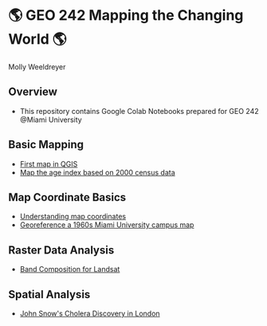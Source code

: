 # :earth_americas: GEO 242 Mapping the Changing World :earth_americas:

Molly Weeldreyer

## Overview
- This repository contains Google Colab Notebooks prepared for GEO 242 @Miami University

## Basic Mapping

- [First map in QGIS](https://github.com/mollymw/mollymw-gis-project-portfolio-geo242/blob/fc510570bac0fe2255cbf8e97e77baaf74a2d494/basic-mapping/North_American_River_Basins.ipynb)
- [Map the age index based on 2000 census data](https://github.com/mollymw/mollymw-gis-project-portfolio-geo242/blob/fc510570bac0fe2255cbf8e97e77baaf74a2d494/basic-mapping/Age_Index_Mapping.ipynb)

## Map Coordinate Basics

- [Understanding map coordinates](https://github.com/mollymw/mollymw-gis-project-portfolio-geo242/blob/fc510570bac0fe2255cbf8e97e77baaf74a2d494/map-coordinate-basics/Understanding_Coordinates.ipynb)
- [Georeference a 1960s Miami University campus map](https://github.com/mollymw/mollymw-gis-project-portfolio-geo242/blob/fc510570bac0fe2255cbf8e97e77baaf74a2d494/map-coordinate-basics/Georeferencing.ipynb)

## Raster Data Analysis
- [Band Composition for Landsat](https://github.com/mollymw/mollymw-gis-project-portfolio-geo242/blob/3105935460beea513067de2e6de9f6406f8d2f97/raster-data-analysis/Band_Composition_For_Landsat.ipynb)

## Spatial Analysis
- [John Snow's Cholera Discovery in London](https://github.com/mollymw/mollymw-gis-project-portfolio-geo242/blob/af983dcd65db24606186bf7f7c365ed4e948c901/spatial-analysis/John_Snow's_Cholera_Discovery_In_London.ipynb)
